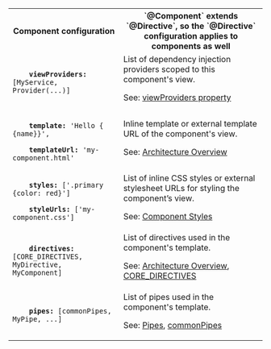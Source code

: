 <table id="component-configuration">

<tr>
  <th>Component configuration</th>
  <th markdown="1">
  `@Component` extends `@Directive`,
  so the `@Directive` configuration applies to components as well
  </th>
</tr>

<tr>
  <td class="nowrap"><code class="prettyprint lang-dart">
    <b>viewProviders:</b> [MyService, Provider(...)]
  </code></td>
  <td markdown="1">
  List of dependency injection providers scoped to this component's view.

  See: [viewProviders property]({{site.pub-api}}/angular/{{site.data.pkg-vers.angular.vers}}/di/Component/viewProviders.html)
  </td>
</tr>

<tr>
  <td class="nowrap"><code class="prettyprint lang-dart">
    <b>template:</b> 'Hello {&#8203;{name}}',<br>
    <b>templateUrl:</b> 'my-component.html'
  </code></td>
  <td markdown="1">
  Inline template or external template URL of the component's view.

  See: [Architecture Overview](/guide/architecture)
  </td>
</tr>

<tr>
  <td class="nowrap"><code class="prettyprint lang-dart">
    <b>styles:</b> ['.primary {color: red}']<br>
    <b>styleUrls:</b> ['my-component.css']
  </code></td>
  <td markdown="1">
  List of inline CSS styles or external stylesheet URLs for styling the component’s view.

  See: [Component Styles](/guide/component-styles)
  </td>
</tr>

<tr>
  <td class="nowrap"><code class="prettyprint lang-dart">
    <b>directives:</b> [CORE_DIRECTIVES, MyDirective, MyComponent]
  </code></td>
  <td markdown="1">
  List of directives used in the component's template.

  See: [Architecture Overview](/guide/architecture),
  [CORE_DIRECTIVES]({{site.pub-api}}/angular/{{site.data.pkg-vers.angular.vers}}/angular/CORE_DIRECTIVES-constant.html)
  </td>
</tr>

<tr>
  <td class="nowrap"><code class="prettyprint lang-dart">
    <b>pipes:</b> [commonPipes, MyPipe, ...]
  </code></td>
  <td markdown="1">
  List of pipes used in the component's template.

  See: [Pipes](/guide/pipes), [commonPipes]({{site.pub-api}}/angular/{{site.data.pkg-vers.angular.vers}}/angular/commonPipes-constant.html)
  </td>
</tr>

</table>
